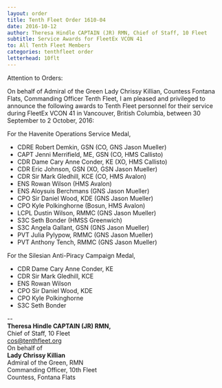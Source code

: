```yaml
---
layout: order
title: Tenth Fleet Order 1610-04
date: 2016-10-12
author: Theresa Hindle CAPTAIN (JR) RMN, Chief of Staff, 10 Fleet
subtitle: Service Awards for FleetEx VCON 41
to: All Tenth Fleet Members
categories: tenthfleet order
letterhead: 10flt
---
```


Attention to Orders:

On behalf of Admiral of the Green Lady Chrissy Killian, Countess Fontana Flats, Commanding Officer Tenth Fleet, I am pleased and privileged to announce the following awards to Tenth Fleet personnel for their service during FleetEx VCON 41 in Vancouver, British Columbia, between 30 September to 2 October, 2016:

For the Havenite Operations Service Medal,
* CDRE Robert Demkin, GSN (CO, GNS Jason Mueller)
* CAPT Jenni Merrifield, ME, GSN (CO, HMS Callisto)
* CDR Dame Cary Anne Conder, KE (XO, HMS Callisto)
* CDR Eric Johnson, GSN (XO, GSN Jason Mueller)
* CDR Sir Mark Gledhill, KCE (CO, HMS Avalon)
* ENS Rowan Wilson (HMS Avalon)
* ENS Aloysuis Berchmans (GNS Jason Mueller)
* CPO Sir Daniel Wood, KDE (GNS Jason Mueller)
* CPO Kyle Polkinghorne (Bosun, HMS Avalon)
* LCPL Dustin Wilson, RMMC (GNS Jason Mueller)
* S3C Seth Bonder (HMSS Greenwich)
* S3C Angela Gallant, GSN (GNS Jason Mueller)
* PVT Julia Pylypow, RMMC (GNS Jason Mueller)
* PVT Anthony Tench, RMMC (GNS Jason Mueller)

For the Silesian Anti-Piracy Campaign Medal,
* CDR Dame Cary Anne Conder, KE
* CDR Sir Mark Gledhill, KCE
* ENS Rowan Wilson
* CPO Sir Daniel Wood, KDE
* CPO Kyle Polkinghorne
* S3C Seth Bonder

--  
**Theresa Hindle CAPTAIN (JR) RMN,**  
Chief of Staff, 10 Fleet  
cos@tenthfleet.org  
On behalf of  
**Lady Chrissy Killian**  
Admiral of the Green, RMN  
Commanding Officer, 10th Fleet  
Countess, Fontana Flats  


